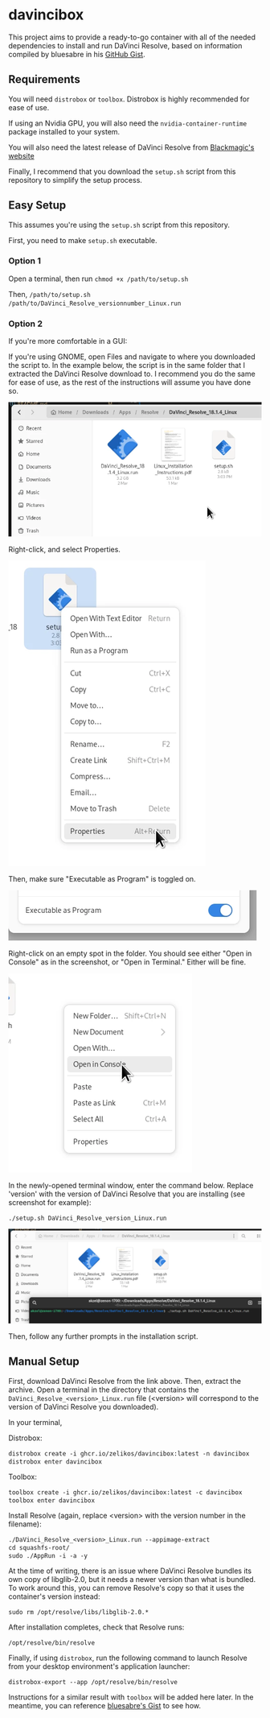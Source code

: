 # davincibox

This project aims to provide a ready-to-go container with all of the needed dependencies to install and run DaVinci Resolve, based on information compiled by bluesabre in his [GitHub Gist](https://gist.github.com/bluesabre/8814afece711b0ca49de34c41e50b296).

## Requirements

You will need `distrobox` or `toolbox`. Distrobox is highly recommended for ease of use.

If using an Nvidia GPU, you will also need the `nvidia-container-runtime` package installed to your system.

You will also need the latest release of DaVinci Resolve from [Blackmagic's website](https://www.blackmagicdesign.com/products/davinciresolve)

Finally, I recommend that you download the `setup.sh` script from this repository to simplify the setup process.

## Easy Setup

This assumes you're using the `setup.sh` script from this repository.

First, you need to make `setup.sh` executable.

### Option 1

Open a terminal, then run `chmod +x /path/to/setup.sh`

Then, `/path/to/setup.sh /path/to/DaVinci_Resolve_versionnumber_Linux.run`

### Option 2

If you're more comfortable in a GUI:

If you're using GNOME, open Files and navigate to where you downloaded the script to. In the example below, the script is in the same folder that I extracted the DaVinci Resolve download to. I recommend you do the same for ease of use, as the rest of the instructions will assume you have done so.

![](screenshots/setup_01.webp)

Right-click, and select Properties.

![](screenshots/setup_02.webp)

Then, make sure "Executable as Program" is toggled on.

![](screenshots/setup_03.webp)

Right-click on an empty spot in the folder. You should see either "Open in Console" as in the screenshot, or "Open in Terminal." Either will be fine.

![](screenshots/setup_04.webp)

In the newly-opened terminal window, enter the command below. Replace 'version' with the version of DaVinci Resolve that you are installing (see screenshot for example):

```
./setup.sh DaVinci_Resolve_version_Linux.run
```

![](screenshots/setup_05.webp)

Then, follow any further prompts in the installation script.

## Manual Setup

First, download DaVinci Resolve from the link above. Then, extract the archive. Open a terminal in the directory that contains the `DaVinci_Resolve_<version>_Linux.run` file (\<version\> will correspond to the version of DaVinci Resolve you downloaded).

In your terminal,

Distrobox:

```
distrobox create -i ghcr.io/zelikos/davincibox:latest -n davincibox
distrobox enter davincibox
```

Toolbox:

```
toolbox create -i ghcr.io/zelikos/davincibox:latest -c davincibox
toolbox enter davincibox
```

Install Resolve (again, replace \<version\> with the version number in the filename):

```
./DaVinci_Resolve_<version>_Linux.run --appimage-extract
cd squashfs-root/
sudo ./AppRun -i -a -y
```

At the time of writing, there is an issue where DaVinci Resolve bundles its own copy of libglib-2.0, but it needs a newer version than what is bundled. To work around this, you can remove Resolve's copy so that it uses the container's version instead:

```
sudo rm /opt/resolve/libs/libglib-2.0.*
```

After installation completes, check that Resolve runs:

```
/opt/resolve/bin/resolve
```

Finally, if using `distrobox`, run the following command to launch Resolve from your desktop environment's application launcher:

```
distrobox-export --app /opt/resolve/bin/resolve
```

Instructions for a similar result with `toolbox` will be added here later. In the meantime, you can reference [bluesabre's Gist](https://gist.github.com/bluesabre/8814afece711b0ca49de34c41e50b296) to see how.